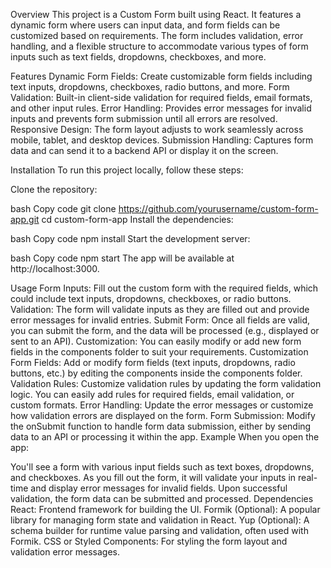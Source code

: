 Overview
This project is a Custom Form built using React. It features a dynamic form where users can input data, and form fields can be customized based on requirements. The form includes validation, error handling, and a flexible structure to accommodate various types of form inputs such as text fields, dropdowns, checkboxes, and more.

Features
Dynamic Form Fields: Create customizable form fields including text inputs, dropdowns, checkboxes, radio buttons, and more.
Form Validation: Built-in client-side validation for required fields, email formats, and other input rules.
Error Handling: Provides error messages for invalid inputs and prevents form submission until all errors are resolved.
Responsive Design: The form layout adjusts to work seamlessly across mobile, tablet, and desktop devices.
Submission Handling: Captures form data and can send it to a backend API or display it on the screen.

Installation
To run this project locally, follow these steps:

Clone the repository:

bash
Copy code
git clone https://github.com/yourusername/custom-form-app.git
cd custom-form-app
Install the dependencies:

bash
Copy code
npm install
Start the development server:

bash
Copy code
npm start
The app will be available at http://localhost:3000.

Usage
Form Inputs: Fill out the custom form with the required fields, which could include text inputs, dropdowns, checkboxes, or radio buttons.
Validation: The form will validate inputs as they are filled out and provide error messages for invalid entries.
Submit Form: Once all fields are valid, you can submit the form, and the data will be processed (e.g., displayed or sent to an API).
Customization: You can easily modify or add new form fields in the components folder to suit your requirements.
Customization
Form Fields: Add or modify form fields (text inputs, dropdowns, radio buttons, etc.) by editing the components inside the components folder.
Validation Rules: Customize validation rules by updating the form validation logic. You can easily add rules for required fields, email validation, or custom formats.
Error Handling: Update the error messages or customize how validation errors are displayed on the form.
Form Submission: Modify the onSubmit function to handle form data submission, either by sending data to an API or processing it within the app.
Example
When you open the app:

You'll see a form with various input fields such as text boxes, dropdowns, and checkboxes.
As you fill out the form, it will validate your inputs in real-time and display error messages for invalid fields.
Upon successful validation, the form data can be submitted and processed.
Dependencies
React: Frontend framework for building the UI.
Formik (Optional): A popular library for managing form state and validation in React.
Yup (Optional): A schema builder for runtime value parsing and validation, often used with Formik.
CSS or Styled Components: For styling the form layout and validation error messages.

